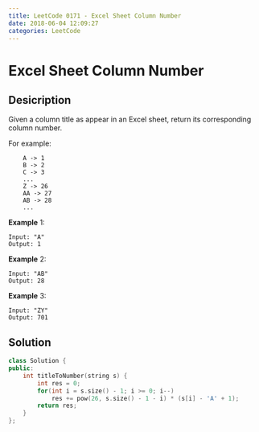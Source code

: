 ```yaml
---
title: LeetCode 0171 - Excel Sheet Column Number
date: 2018-06-04 12:09:27
categories: LeetCode
---
```

# Excel Sheet Column Number

<!--more-->

## Desicription

Given a column title as appear in an Excel sheet, return its corresponding column number.

For example:

```
    A -> 1
    B -> 2
    C -> 3
    ...
    Z -> 26
    AA -> 27
    AB -> 28 
    ...
```

**Example** 1:

```
Input: "A"
Output: 1
```

**Example** 2:

```
Input: "AB"
Output: 28
```

**Example** 3:

```
Input: "ZY"
Output: 701
```

## Solution

```cpp
class Solution {
public:
    int titleToNumber(string s) {
        int res = 0;
        for(int i = s.size() - 1; i >= 0; i--)
            res += pow(26, s.size() - 1 - i) * (s[i] - 'A' + 1);
        return res;
    }
};
```